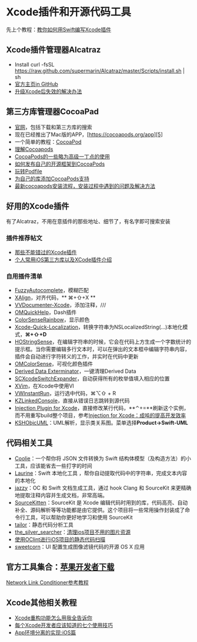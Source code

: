 # Xcode插件和开源代码工具
先上个教程：[教你如何用Swift编写Xcode插件][1]

## Xcode插件管理器Alcatraz
- Install
	curl -fsSL https://raw.github.com/supermarin/Alcatraz/master/Scripts/install.sh | sh
- [官方主页in GitHub][2]
 - [升级Xcode后失效的解决办法][3]

## 第三方库管理器CocoaPad
- [官网][4]，包括下载和第三方库的搜索
- 现在已经推出了Mac版的APP，[https://cocoapods.org/app][5]
- 一个简单的教程：[CocoaPod][6]
- [理解Cocoapods][7]
- [CocoaPods的一些略为高级一丁点的使用][8]
- [如何发布自己的开源框架到CocoaPods][9]
- [玩转Podfile][10]
- [为自己的库添加CocoaPods支持][11]
- [最新cocoapods安装流程，安装过程中遇到的问题及解决方法][12]

## 好用的Xcode插件
有了Alcatraz，不用在意插件的那些地址、细节了，有名字即可搜索安装
### 插件推荐帖文
- [那些不能错过的Xcode插件][13]
- [个人常用iOS第三方库以及XCode插件介绍][14]

### 自用插件清单
- [FuzzyAutocomplete][15]，模糊匹配
- [XAlign][16]，对齐代码，** ⌘+⇧+X **
- [VVDocumenter-Xcode][17]，添加注释，///
- [OMQuickHelp][18]，Dash插件　
- [ColorSenseRainbow][19]，显示颜色
- [Xcode-Quick-Localization][20]，转换字符串为NSLocalizedString(…)本地化模式，**⌘+⇧+D**
- [HOStringSense][21]，在编辑字符串的时候，它会在代码上方生成一个字数统计的提示框。当你需要编辑多行文本时，可以在弹出的文本框中编辑字符串内容，插件会自动进行字符转义的工作，并实时在代码中更新
- [OMColorSense][22]，可视化颜色插件
- [Derived Data Exterminator][23]，一键清理Derived Data
- [SCXcodeSwitchExpander][24]，自动获得所有的枚举值填入相应的位置
- [XVim][25]，在Xcode中使用VI
- [VWInstantRun][26]，运行选中代码，⌘⌥⇧ + R
- [KZLinkedConsole][27]，直接从错误日志跳转到源代码
- [Injection Plugin for Xcode][28]，直接修改某行代码，**⌃+=**刷新这个实例，而不用重写build整个项目，参考[Injection for Xcode：成吨的提高开发效率][29]
- [KSHObjcUML][30]：UML解析，显示类关系图。菜单选择**Product-\>Swift-UML**

## 代码相关工具
- [Coolie][31]：一个帮你将 JSON 文件转换为 Swift 结构体模型（及构造方法）的小工具，应该能省去一些打字的时间
- [Laurine][32]：Swift 本地化工具 ，帮你自动提取代码中的字符串，完成文本内容的本地化
- [jazzy][33]：OC 和 Swift 文档生成工具，通过 hook Clang 和 SourceKit 来更精确地提取注释内容并生成文档，非常高端。
- [SourceKitten][34]：SourceKit 是 Xcode 编辑代码时用到的库，代码高亮、自动补全、源码解析等等功能都是由它提供。这个项目将一些常用操作封装成了命令行工具，可以帮助你更好地学习和使用 SourceKit
- [tailor][35]：静态代码分析工具
- [the\_silver\_searcher][36]：[清理ios项目不用的图片资源][37]
- [使用OClint进行iOS项目的静态代码扫描][38]
- [sweetcorn][39]：UI 配置生成图像滤镜代码的开源 OS X 应用

## 官方工具集合：[苹果开发者下载][40]
[Network Link Conditioner参考教程][41]

## Xcode其他相关教程
- [Xcode重构功能怎么用我全告诉你][42]
- [每个Xcode开发者应该知道的七个使用技巧][43]
- [App环境分离的实现:iOS篇][44]

[1]:	http://www.cocoachina.com/swift/20151231/14837.html
[2]:	https://github.com/supermarin/Alcatraz
[3]:	http://conanwhf.gitcafe.io/2015/11/05/Alcatraz/
[4]:	https://cocoapods.org
[5]:	https://cocoapods.org/app
[6]:	http://conanwhf.gitcafe.io/2015/09/20/CocoaPod/
[7]:	https://segmentfault.com/a/1190000005041357 "理解Cocoapods"
[8]:	http://supermao.cn/cocoapodsde-xie-lue-wei-gao-ji-ding-dian-de-shi-yong/
[9]:	http://www.jianshu.com/p/32ba94d41861 "如何发布自己的开源框架到CocoaPods"
[10]:	http://www.cnblogs.com/Mr-ios/p/5310666.html "玩转Podfile"
[11]:	http://www.saitjr.com/ios/ios-trunk-cocoapods.html
[12]:	http://www.cnblogs.com/guanshenbao/p/5534578.html "最新cocoapods安装流程，安装过程中遇到的问题及解决方法"
[13]:	http://www.cocoachina.com/industry/20130918/7022.html
[14]:	http://adad184.com/2015/07/08/my-favorite-libraries-and-plugins/#Xcode%E6%8F%92%E4%BB%B6
[15]:	https://github.com/FuzzyAutocomplete/FuzzyAutocompletePlugin
[16]:	https://github.com/qfish/XAlign
[17]:	https://github.com/onevcat/VVDocumenter-Xcode
[18]:	https://github.com/omz/Dash-Plugin-for-Xcode
[19]:	https://github.com/NorthernRealities/ColorSenseRainbow "ColorSenseRainbow"
[20]:	https://github.com/nanaimostudio/Xcode-Quick-Localization "Xcode-Quick-Localization"
[21]:	https://github.com/holtwick/HOStringSense-for-Xcode "HOStringSense"
[22]:	https://github.com/omz/ColorSense-for-Xcode "OMColorSense"
[23]:	https://github.com/kattrali/deriveddata-exterminator "8.Derived Data Exterminator"
[24]:	https://github.com/stefanceriu/SCXcodeSwitchExpander "4.SCXcodeSwitchExpander"
[25]:	https://github.com/XVimProject/XVim "XVim"
[26]:	https://github.com/wangshengjia/VWInstantRun "VWInstantRun"
[27]:	https://github.com/krzysztofzablocki/KZLinkedConsole "KZLinkedConsole"
[28]:	https://github.com/johnno1962/injectionforxcode "Injection Plugin for Xcode"
[29]:	http://www.jianshu.com/p/27be46d5e5d4 "Injection for Xcode：成吨的提高开发效率"
[30]:	https://github.com/kimsungwhee/KSHObjcUML "KSHObjcUML"
[31]:	https://github.com/nixzhu/Coolie "Coolie"
[32]:	https://github.com/JiriTrecak/Laurine "Laurine"
[33]:	https://github.com/realm/jazzy "jazzy"
[34]:	https://github.com/jpsim/SourceKitten "SourceKitten"
[35]:	https://github.com/sleekbyte/tailor "tailor"
[36]:	https://github.com/ggreer/the_silver_searcher "the_silver_searcher"
[37]:	https://segmentfault.com/a/1190000004852744 "清理ios项目不用的图片资源"
[38]:	http://blog.yourtion.com/static-code-analysis-ios-using-oclint.html
[39]:	https://github.com/FlexMonkey/sweetcorn "sweetcorn"
[40]:	https://developer.apple.com/downloads/index.action?q=Hardware%20IO%20Tools "苹果开发者下载"
[41]:	http://nshipster.cn/network-link-conditioner/ "Network Link Conditioner"
[42]:	http://www.jianshu.com/p/595b7f03e76a "Xcode重构功能怎么用我全告诉你"
[43]:	http://www.cocoachina.com/ios/20160304/15558.html
[44]:	http://keeganlee.me/post/architecture/20160404 "App环境分离的实现:iOS篇"